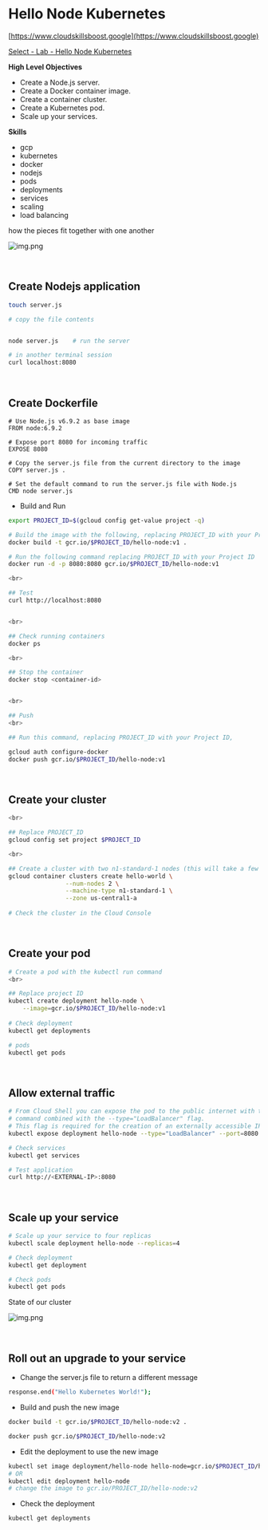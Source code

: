 # Hello Node Kubernetes

[https://www.cloudskillsboost.google](https://www.cloudskillsboost.google)

[Select - Lab -  Hello Node Kubernetes](https://www.cloudskillsboost.google/paths)


**High Level Objectives**
- Create a Node.js server.
- Create a Docker container image. 
- Create a container cluster. 
- Create a Kubernetes pod. 
- Scale up your services.


**Skills**
- gcp
- kubernetes
- docker
- nodejs
- pods
- deployments
- services
- scaling
- load balancing



how the pieces fit together with one another

![img.png](.images/moving-parts.png)


<br>

## Create Nodejs application

```bash
touch server.js

# copy the file contents


node server.js    # run the server

# in another terminal session 
curl localhost:8080
```

<br>

## Create Dockerfile

```Dockefile
# Use Node.js v6.9.2 as base image
FROM node:6.9.2

# Expose port 8080 for incoming traffic
EXPOSE 8080

# Copy the server.js file from the current directory to the image
COPY server.js .

# Set the default command to run the server.js file with Node.js
CMD node server.js
```

- Build and Run

```bash
export PROJECT_ID=$(gcloud config get-value project -q)

# Build the image with the following, replacing PROJECT_ID with your Project ID
docker build -t gcr.io/$PROJECT_ID/hello-node:v1 .

# Run the following command replacing PROJECT_ID with your Project ID
docker run -d -p 8080:8080 gcr.io/$PROJECT_ID/hello-node:v1

<br>

## Test
curl http://localhost:8080


<br>

## Check running containers
docker ps

<br>

## Stop the container
docker stop <container-id>


<br>

## Push
<br>

## Run this command, replacing PROJECT_ID with your Project ID,

gcloud auth configure-docker
docker push gcr.io/$PROJECT_ID/hello-node:v1
```

<br>

## Create your cluster

```bash
<br>

## Replace PROJECT_ID
gcloud config set project $PROJECT_ID

<br>

## Create a cluster with two n1-standard-1 nodes (this will take a few minutes to complete):
gcloud container clusters create hello-world \
                --num-nodes 2 \
                --machine-type n1-standard-1 \
                --zone us-central1-a
                
# Check the cluster in the Cloud Console
```

<br>

## Create your pod

```bash
# Create a pod with the kubectl run command
<br>

## Replace project ID
kubectl create deployment hello-node \
    --image=gcr.io/$PROJECT_ID/hello-node:v1
    
# Check deployment
kubectl get deployments

# pods
kubectl get pods

```

<br>

## Allow external traffic

```bash
# From Cloud Shell you can expose the pod to the public internet with the kubectl expose 
# command combined with the --type="LoadBalancer" flag. 
# This flag is required for the creation of an externally accessible IP
kubectl expose deployment hello-node --type="LoadBalancer" --port=8080

# Check services
kubectl get services

# Test application
curl http://<EXTERNAL-IP>:8080
```


<br>

## Scale up your service

```bash
# Scale up your service to four replicas
kubectl scale deployment hello-node --replicas=4

# Check deployment
kubectl get deployment

# Check pods
kubectl get pods

```


State of our cluster

![img.png](.images/state-of-cluster.png)


<br>

## Roll out an upgrade to your service

- Change the server.js file to return a different message

```bash
response.end("Hello Kubernetes World!");
```

- Build and push the new image

```bash
docker build -t gcr.io/$PROJECT_ID/hello-node:v2 .

docker push gcr.io/$PROJECT_ID/hello-node:v2
```

- Edit the deployment to use the new image

```bash
kubectl set image deployment/hello-node hello-node=gcr.io/$PROJECT_ID/hello-node:v2
# OR
kubectl edit deployment hello-node
# change the image to gcr.io/PROJECT_ID/hello-node:v2
```

- Check the deployment

```bash
kubectl get deployments
```



